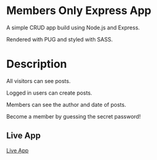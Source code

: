# Members Only Express App

A simple CRUD app build using Node.js and Express.

Rendered with PUG and styled with SASS.

# Description

All visitors can see posts.

Logged in users can create posts.

Members can see the author and date of posts.

Become a member by guessing the secret password!

## Live App

[Live App](https://guarded-falls-39741.herokuapp.com/)
